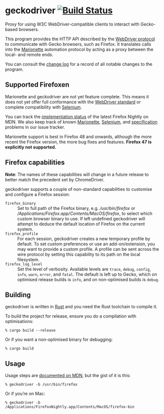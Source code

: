 # geckodriver [![Build Status](https://travis-ci.org/mozilla/geckodriver.svg?branch=master)](https://travis-ci.org/mozilla/geckodriver)

Proxy for using W3C WebDriver-compatible clients
to interact with Gecko-based browsers.

This program provides the HTTP API described by
the [WebDriver protocol](http://w3c.github.io/webdriver/webdriver-spec.html#protocol)
to communicate with Gecko browsers, such as Firefox.
It translates calls into
the [Marionette](https://developer.mozilla.org/en-US/docs/Mozilla/QA/Marionette)
automation protocol
by acting as a proxy between the local- and remote ends.

You can consult the [change log](https://github.com/mozilla/geckodriver/blob/master/CHANGES.md)
for a record of all notable changes to the program.

## Supported Firefoxen

Marionette and geckodriver are not yet feature complete.
This means it does not yet offer full conformance
with the [WebDriver standard](https://w3c.github.io/webdriver/webdriver-spec.html)
or complete compatibility with [Selenium](http://www.seleniumhq.org/).

You can track the [implementation status](https://developer.mozilla.org/en-US/docs/Mozilla/QA/Marionette/WebDriver/status)
of the latest Firefox Nightly on MDN.
We also keep track of known
[Marionette](https://github.com/mozilla/geckodriver/issues?q=is%3Aissue+is%3Aopen+label%3Amarionette),
[Selenium](https://github.com/mozilla/geckodriver/issues?q=is%3Aissue+is%3Aopen+label%3Aselenium),
and [specification](https://github.com/mozilla/geckodriver/issues?q=is%3Aissue+is%3Aopen+label%3Aspec)
problems in our issue tracker.

Marionette support is best in Firefox 48 and onwards,
although the more recent the Firefox version,
the more bug fixes and features.
**Firefox 47 is explicitly not supported.**

## Firefox capabilities

**Note**: The names of these capabilities will change in a future release to better match
the precedent set by ChromeDriver.

geckodriver supports a couple of non-standard capabilities
to customise and configure a Firefox session:

<dl>
 <dt><code>firefox_binary</code>
 <dd>Set to full path of the Firefox binary,
  e.g. <i>/usr/bin/firefox</i> or <i>/Applications/Firefox.app/Contents/MacOS/firefox</i>,
  to select which custom browser binary to use.
  If left undefined geckodriver will attempt
  to deduce the default location of Firefox
  on the current system.

 <dt><code>firefox_profile</code>
 <dd>For each session, geckodriver creates a new temporary profile by default.
  To set custom preferences or use an add-on/extension,
  you may want to provide a custom profile.
  A profile can be sent across the wire protocol
  by setting this capability to its path
  on the local filesystem.

 <dt><code>firefox_log_level</code>
 <dd>Set the level of verbosity.
  Available levels are <code>trace</code>,
  <code>debug</code>, <code>config</code>,
  <code>info</code>, <code>warn</code>,
  <code>error</code>, and <code>fatal</code>.
  The default is left up to Gecko,
  which on optimised release builds is <code>info</code>,
  and on non-optimised builds is <code>debug</code>.
</dl>

## Building

geckodriver is written in [Rust](https://www.rust-lang.org/)
and you need the Rust toolchain to compile it.

To build the project for release,
ensure you do a compilation with optimisations:

    % cargo build --release

Or if you want a non-optimised binary for debugging:

    % cargo build
 
## Usage

Usage steps are [documented on MDN](https://developer.mozilla.org/en-US/docs/Mozilla/QA/Marionette/WebDriver),
but the gist of it is this:

    % geckodriver -b /usr/bin/firefox

Or if you’re on Mac:

    % geckodriver -b /Applications/FirefoxNightly.app/Contents/MacOS/firefox-bin
